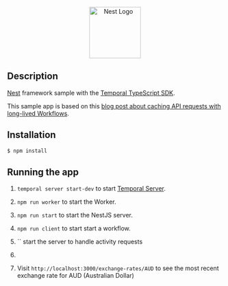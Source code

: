<p align="center">
  <a href="http://nestjs.com/" target="blank"><img src="https://nestjs.com/img/logo-small.svg" width="120" alt="Nest Logo" /><a>
</p>

## Description

[Nest](https://github.com/nestjs/nest) framework sample with the [Temporal TypeScript SDK](https://github.com/temporalio/sdk-typescript).

This sample app is based on this [blog post about caching API requests with long-lived Workflows](https://temporal.io/blog/caching-api-requests-with-long-lived-workflows).

## Installation

```bash
$ npm install
```

## Running the app

1. `temporal server start-dev` to start [Temporal Server](https://github.com/temporalio/cli/#installation).
2. `npm run worker` to start the Worker.
3. `npm run start` to start the NestJS server.
4. `npm run client` to start start a workflow.
5. `` start the server to handle activity requests 

6. 
7. Visit `http://localhost:3000/exchange-rates/AUD` to see the most recent exchange rate for AUD (Australian Dollar)
